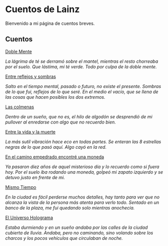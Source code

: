 # Cuentos de Lainz
Bienvenido a mi página de cuentos breves.

## Cuentos
[Doble Mente](/cuentos/doble-mente/)

*La lágrima de té se derramó sobre el mantel, mientras el resto chorreaba por el suelo. Que lástima, mi té verde. Todo por culpa de la doble mente.*

[Entre reflejos y sombras](/cuentos/entre-reflejos-y-sombras/)

*Salto en el tiempo mental, pasado o futuro, no existe el presente. Sombras de lo que fui, reflejos de lo que seré. En el medio el vacío, que se llena de las cosas que hacen posibles los dos extremos.*

[Las colmenas](/cuentos/las-colmenas/)

*Dentro de un sueño, que no es, el hilo de algodón se desprendió de mi pullover al enredarse con algo que no recuerdo bien.*

[Entre la vida y la muerte](/cuentos/entre-la-vida-y-la-muerte/)

*La más sutil vibración hace eco en todas partes. Se enteran las 8 estrellas negras de lo que pasó aquí. Algo cayó en la red.*

[En el camino empedrado encontré una moneda](/cuentos/en-el-camino-empedrado-encontre-una-moneda/)

*Ya pasaron diez años de aquel misterioso día y lo recuerdo como si fuera hoy. Por el suelo iba rodando una moneda, golpeó mi zapato izquierdo y se detuvo justo en frente de mi.*

[Mismo Tiempo](/cuentos/mismo-tiempo/)

*En la ciudad es fácil perderse muchos detalles, hay tanto para ver que no alcanza la vista de la persona más atenta para verlo todo. Sentado en un banco de la plaza, me fui quedando solo mientras anochecía.*

[El Universo Holograma](/cuentos/el-universo-holograma/)

*Estaba durmiendo y en un sueño andaba por las calles de la ciudad cubierta de lluvia. Andaba, pero no caminando, sino volando sobre los charcos y los pocos vehículos que circulaban de noche.*